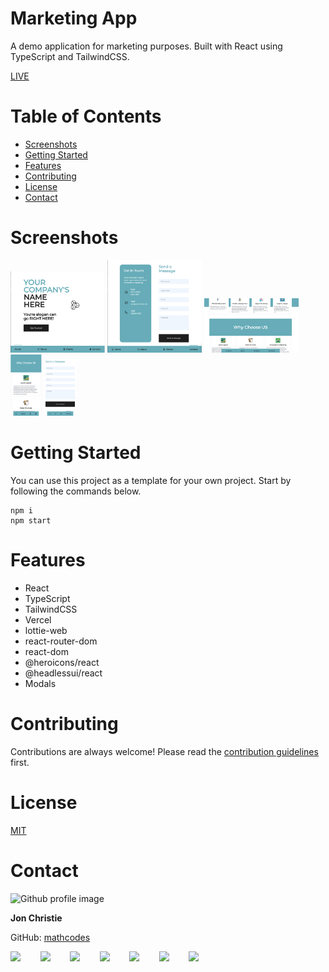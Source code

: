 # Marketing App

A demo application for marketing purposes. Built with React using TypeScript and TailwindCSS.

[LIVE](https://marketing-app-demo.vercel.app/)

# Table of Contents
- [Screenshots](#screenshots)
- [Getting Started](#getting-started)
- [Features](#features)
- [Contributing](#contributing)
- [License](#license)
- [Contact](#contact)

# Screenshots

<img src="./public/images/screenshot-1.png" width="30%" />
<img src="./public/images/screenshot-3.png" width="30%" />
<img src="./public/images/screenshot-4.png" width="30%" />
<img src="./public/images/screenshot-5m.png" width="10%" />
<img src="./public/images/screenshot-6m.png" width="10%" />

# Getting Started
You can use this project as a template for your own project. Start by following the commands below.
```
npm i
npm start
```

# Features
- React
- TypeScript
- TailwindCSS
- Vercel
- lottie-web
- react-router-dom
- react-dom
- @heroicons/react
- @headlessui/react
- Modals

# Contributing
Contributions are always welcome! Please read the [contribution guidelines](./CONTRIBUTING.md) first.

# License
[MIT](./LICENSE)

# Contact
<img src="https://avatars0.githubusercontent.com/u/17928947?v=4" alt="Github profile image" width="80px" height="80px" />

__Jon Christie__ 

GitHub: [mathcodes](https://github.com/mathcodes) 

[<code><img width="36px" src="https://img.icons8.com/color/48/000000/linkedin.png"/></code>](https://www.linkedin.com/jonchristie)       
[<code><img width="36" src="https://img.icons8.com/color/48/000000/twitter--v2.png"/></code>](https://twitter.com/thejonchristie)       
[<code><img width="36" src="https://img.icons8.com/color/48/000000/youtube-play.png"/></code>](https://www.youtube.com/channel/UC5GFnN-lv8Yuqc9O3b79k6g)       
[<code><img width="36" src="https://img.icons8.com/color/48/000000/facebook.png"/></code>](https://www.facebook.com/jonpchristie)       
[<code><img width="36" src="https://img.icons8.com/color/48/000000/instagram-new--v2.png"/></code>](https://www.instagram.com/fullstack11235)       
[<code><img width="36" src="https://img.icons8.com/color/48/000000/soundcloud.png"/></code>](https://soundcloud.com/jonchristie#/)       
[<code><img width="36" src="https://img.icons8.com/color/48/000000/spotify--v1.png"/></code>](https://open.spotify.com/artist/07S7aLfxH70VAX64g1WuFw?si=tlOj1OMBRLm-y4sY8Lox3Q)

